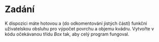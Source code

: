 # Zadání
K dispozici máte hotovou a (do odkomentování jistých částí) funkční uživatelskou obsluhu pro výpočet povrchu a objemu kvádru.
Vytvořte v kódu očekávanou třídu *Box* tak, aby celý program fungoval.